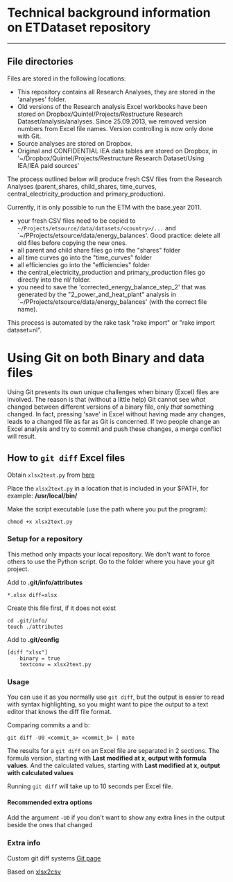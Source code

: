 # Technical background information on ETDataset repository
* * * 

## File directories
Files are stored in the following locations: 
- This repository contains all Research Analyses, they are stored in the 'analyses' folder. 
- Old versions of the Research analysis Excel workbooks have been stored on Dropbox/Quintel/Projects/Restructure Research Dataset/analysis/analyses. Since 25.09.2013, we removed version numbers from Excel file names. Version controlling is now only done with Git. 
- Source analyses are stored on Dropbox. 
- Original and CONFIDENTIAL IEA data tables are stored on Dropbox, in '~/Dropbox/Quintel/Projects/Restructure Research Dataset/Using IEA/IEA paid sources'

The process outlined below will produce fresh CSV files from the Research Analyses (parent_shares, child_shares, time_curves, central_electricity_production and primary_production). 

Currently, it is only possible to run the ETM with the base_year 2011. 

* your fresh CSV files need to be copied to `~/Projects/etsource/data/datasets/<country>/...` and `~/PProjects/etsource/data/energy_balances'. Good practice: delete all old files before copying the new ones. 
 * all parent and child share files go into the "shares" folder
 * all time curves go into the "time_curves" folder
 * all efficiencies go into the "efficiencies" folder
 * the central_electricity_production and primary_production files go directly into the nl/ folder.
 * you need to save the 'corrected_energy_balance_step_2' that was generated by the "2_power_and_heat_plant" analysis in `~/PProjects/etsource/data/energy_balances' (with the correct file name). 

This process is automated by the rake task "rake import" or "rake import dataset=nl". 

# Using Git on both Binary and data files

Using Git presents its own unique challenges when binary (Excel) files are involved. The reason is that (without a little help) Git cannot see *what* changed between different versions of a binary file, only *that* something changed. In fact, pressing 'save' in Excel without having made any changes, leads to a changed file as far as Git is concerned. If two people change an Excel analysis and try to commit and push these changes, a merge conflict will result. 

## How to `git diff` Excel files

Obtain `xlsx2text.py` from [here](https://github.com/quintel/Etdataset)

Place the `xlsx2text.py` in a location that is included in your $PATH, for example: **/usr/local/bin/**

Make the script executable (use the path where you put the program):

    chmod +x xlsx2text.py


### Setup for a repository
This method only impacts your local repository. We don't want to force
others to use the Python script. Go to the folder where you have your git project.

Add to **.git/info/attributes** 
    
    *.xlsx diff=xlsx

Create this file first, if it does not exist

    cd .git/info/
    touch ./attributes

Add to **.git/config** 

    [diff "xlsx"]
        binary = true
        textconv = xlsx2text.py


### Usage 
You can use it as you normally use `git diff`, but the output is easier to read with syntax highlighting, so you might want to pipe the output to a 
text editor that knows the diff file format. 

Comparing commits a  and b:

    git diff -U0 <commit_a> <commit_b> | mate
 
The results for a `git diff` on an Excel file are separated in 2 sections. The formula version, starting with **Last modified at x, output with formula values**. And the calculated values, starting with **Last modified at x, output with calculated values**

Running `git diff` will take up to 10 seconds per Excel file.

#### Recommended extra options
Add the argument `-U0` if you don't want to show any extra lines in the output beside the ones that changed 

### Extra info

Custom git diff systems [Git page](http://git-scm.com/book/ch7-2.html)

Based on [xlsx2csv](https://github.com/dilshod/xlsx2csv)

